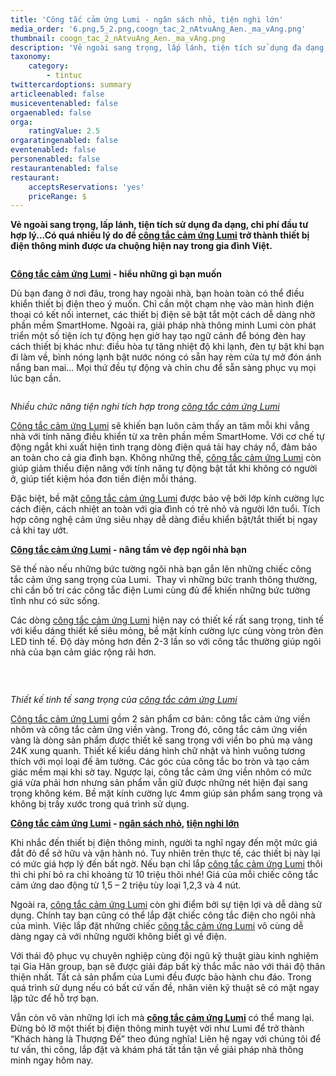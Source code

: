 ```yaml
---
title: 'Công tắc cảm ứng Lumi - ngân sách nhỏ, tiện nghi lớn'
media_order: '6.png,5_2.png,coogn_tac_2_nAtvuAng_Aen._ma_vAng.png'
thumbnail: coogn_tac_2_nAtvuAng_Aen._ma_vAng.png
description: 'Vẻ ngoài sang trọng, lấp lánh, tiện tích sử dụng đa dạng, chi phí đầu tư hợp lý...Có quá nhiều lý do để công tắc cảm ứng Lumi trở thành thiết bị điện thông minh được ưa chuộng hiện nay trong gia đình Việt.'
taxonomy:
    category:
        - tintuc
twittercardoptions: summary
articleenabled: false
musiceventenabled: false
orgaenabled: false
orga:
    ratingValue: 2.5
orgaratingenabled: false
eventenabled: false
personenabled: false
restaurantenabled: false
restaurant:
    acceptsReservations: 'yes'
    priceRange: $
---
```


<p><strong>Vẻ ngo&agrave;i sang trọng, lấp l&aacute;nh, tiện t&iacute;ch sử dụng đa dạng, chi ph&iacute; đầu tư hợp l&yacute;...C&oacute; qu&aacute; nhiều l&yacute; do để&nbsp;<a href="https://giahangroup.vn/#">c&ocirc;ng tắc cảm ứng Lumi</a>&nbsp;trở th&agrave;nh thiết bị điện th&ocirc;ng minh được ưa chuộng hiện nay trong gia đ&igrave;nh Việt.</strong></p>
<p><img src="/newv1/tin-tuc/cong-tac-cam-ung-lumi-ngan-sach-nho-tien-nghi-lon/coogn_tac_2_nAtvuAng_Aen._ma_vAng.png" alt="" /></p>
<p><strong><a href="https://giahangroup.vn/#">C&ocirc;ng tắc cảm ứng Lumi</a>&nbsp;- hiểu những g&igrave; bạn muốn</strong></p>
<p>D&ugrave; bạn đang ở nơi đ&acirc;u, trong hay ngo&agrave;i nh&agrave;, bạn ho&agrave;n to&agrave;n c&oacute; thể điều khiển thiết bị điện theo &yacute; muốn. Chỉ cần một chạm nhẹ v&agrave;o m&agrave;n h&igrave;nh điện thoại c&oacute; kết nối internet, c&aacute;c thiết bị điện sẽ bật tắt một c&aacute;ch dễ d&agrave;ng nhờ phần mềm SmartHome. Ngo&agrave;i ra, giải ph&aacute;p nh&agrave; th&ocirc;ng minh Lumi c&ograve;n ph&aacute;t triển một số tiện &iacute;ch tự động hẹn giờ hay tạo ngữ cảnh để b&oacute;ng đ&egrave;n hay c&aacute;ch thiết bị kh&aacute;c như: điều h&ograve;a tự tăng nhiệt độ khi lạnh, đ&egrave;n tự bật khi bạn đi l&agrave;m về, b&igrave;nh n&oacute;ng lạnh bật nước n&oacute;ng c&oacute; sẵn hay r&egrave;m cửa tự mở đ&oacute;n &aacute;nh nắng ban mai&hellip; Mọi thứ đều tự động v&agrave; chỉn chu để sẵn s&agrave;ng phục vụ mọi l&uacute;c bạn cần.</p>
<p><img src="/newv1/tin-tuc/cong-tac-cam-ung-lumi-ngan-sach-nho-tien-nghi-lon/5_2.png" alt="" /></p>
<p><em>Nhiều chức năng tiện nghi t&iacute;ch hợp trong&nbsp;<a href="https://giahangroup.vn/#">c&ocirc;ng tắc cảm ứng Lumi</a></em></p>
<p><a href="https://giahangroup.vn/#">C&ocirc;ng tắc cảm ứng Lumi</a>&nbsp;sẽ khiến bạn lu&ocirc;n cảm thấy an t&acirc;m mỗi khi vắng nh&agrave; với t&iacute;nh năng điều khiển từ xa tr&ecirc;n phần mềm SmartHome. Với cơ chế tự động ngắt khi xuất hiện t&igrave;nh trạng d&ograve;ng điện qu&aacute; tải hay ch&aacute;y nổ, đảm bảo an to&agrave;n cho cả gia đ&igrave;nh bạn. Kh&ocirc;ng những thế,&nbsp;<a href="https://giahangroup.vn/#">c&ocirc;ng tắc cảm ứng Lumi</a>&nbsp;c&ograve;n gi&uacute;p giảm thiểu điện năng với t&iacute;nh năng tự động bật tắt khi kh&ocirc;ng c&oacute; người ở, gi&uacute;p tiết kiệm h&oacute;a đơn tiền điện mỗi th&aacute;ng.</p>
<p>Đặc biệt, bề mặt&nbsp;<a href="https://giahangroup.vn/#">c&ocirc;ng tắc cảm ứng Lumi</a>&nbsp;được bảo vệ bởi lớp k&iacute;nh cường lực c&aacute;ch điện, c&aacute;ch nhiệt an to&agrave;n với gia đ&igrave;nh c&oacute; trẻ nhỏ v&agrave; người lớn tuổi. T&iacute;ch hợp c&ocirc;ng nghệ cảm ứng si&ecirc;u nhạy dễ d&agrave;ng điều khiển bật/tắt thiết bị ngay cả khi tay ướt.</p>
<p><strong><a href="https://giahangroup.vn/#">C&ocirc;ng tắc cảm ứng Lumi</a>&nbsp;- n&acirc;ng tầm vẻ đẹp ng&ocirc;i nh&agrave; bạn</strong></p>
<p>Sẽ thế n&agrave;o nếu những bức tường ng&ocirc;i nh&agrave; bạn gắn l&ecirc;n những chiếc c&ocirc;ng tắc cảm ứng sang trọng của Lumi. &nbsp;Thay v&igrave; những bức tranh th&ocirc;ng thường, chỉ cần bố tr&iacute; c&aacute;c c&ocirc;ng tắc điện Lumi c&ugrave;ng đủ để khiến những bức tường tĩnh như c&oacute; sức sống.</p>
<p>C&aacute;c d&ograve;ng&nbsp;<a href="https://giahangroup.vn/#">c&ocirc;ng tắc cảm ứng Lumi</a>&nbsp;hiện nay c&oacute; thiết kế rất sang trọng, tinh tế với kiểu d&aacute;ng thiết kế si&ecirc;u mỏng, bề mặt k&iacute;nh cường lực c&ugrave;ng v&ograve;ng tr&ograve;n đ&egrave;n LED tinh tế. Độ d&agrave;y mỏng hơn đến 2-3 lần so với c&ocirc;ng tắc thường gi&uacute;p ng&ocirc;i nh&agrave; của bạn cảm gi&aacute;c rộng r&atilde;i hơn.</p>
<p>&nbsp;</p>
<p><img src="/newv1/tin-tuc/cong-tac-cam-ung-lumi-ngan-sach-nho-tien-nghi-lon/6.png" alt="" /></p>
<p><em>Thiết kế tinh tế sang trọng của&nbsp;<a href="https://giahangroup.vn/#">c&ocirc;ng tắc cảm ứng Lumi</a></em></p>
<p><a href="https://giahangroup.vn/#">C&ocirc;ng tắc cảm ứng Lumi</a>&nbsp;gồm 2 sản phẩm cơ bản: c&ocirc;ng tắc cảm ứng viền nh&ocirc;m v&agrave; c&ocirc;ng tắc cảm ứng viền v&agrave;ng. Trong đ&oacute;, c&ocirc;ng tắc cảm ứng viền v&agrave;ng l&agrave; d&ograve;ng sản phẩm được thiết kế sang trọng với viền bo phủ mạ v&agrave;ng 24K xung quanh. Thiết kế kiểu d&aacute;ng h&igrave;nh chữ nhật v&agrave; h&igrave;nh vu&ocirc;ng tương th&iacute;ch với mọi loại đế &acirc;m tường. C&aacute;c g&oacute;c của c&ocirc;ng tắc bo tr&ograve;n v&agrave; tạo cảm gi&aacute;c mềm mại khi sờ tay. Ngược lại, c&ocirc;ng tắc cảm ứng viền nh&ocirc;m c&oacute; mức gi&aacute; vừa phải hơn nhưng sản phẩm vẫn giữ được những n&eacute;t hiện đại sang trọng kh&ocirc;ng k&eacute;m. Bề mặt k&iacute;nh cường lực 4mm gi&uacute;p sản phẩm sang trọng v&agrave; kh&ocirc;ng bị trầy xước trong qu&aacute; tr&igrave;nh sử dụng.</p>
<p><strong><a href="https://giahangroup.vn/#">C&ocirc;ng tắc cảm ứng Lumi</a>&nbsp;-&nbsp;<a href="https://giahangroup.vn/#">ng&acirc;n s&aacute;ch nhỏ</a>,&nbsp;<a href="https://giahangroup.vn/#">tiện nghi lớn</a></strong></p>
<p>Khi nhắc đến thiết bị điện th&ocirc;ng minh, người ta nghĩ ngay đến một mức gi&aacute; đắt đỏ để sở hữu v&agrave; vận h&agrave;nh n&oacute;. Tuy nhi&ecirc;n tr&ecirc;n thực tế, c&aacute;c thiết bị n&agrave;y lại c&oacute; mức gi&aacute; hợp l&yacute; đến bất ngờ. Nếu bạn chỉ lắp&nbsp;<a href="https://giahangroup.vn/#">c&ocirc;ng tắc cảm ứng Lumi</a>&nbsp;th&ocirc;i th&igrave; chi ph&iacute; bỏ ra chỉ khoảng từ 10 triệu th&ocirc;i nh&eacute;! Gi&aacute; của mỗi chiếc c&ocirc;ng tắc cảm ứng dao động từ 1,5 &ndash; 2 triệu t&ugrave;y loại 1,2,3 v&agrave; 4 n&uacute;t.</p>
<p>Ngo&agrave;i ra,&nbsp;<a href="https://giahangroup.vn/#">c&ocirc;ng tắc cảm ứng Lumi</a>&nbsp;c&ograve;n ghi điểm bởi sự tiện lợi v&agrave; dễ d&agrave;ng sử dụng. Ch&iacute;nh tay bạn cũng c&oacute; thể lắp đặt chiếc c&ocirc;ng tắc điện cho ng&ocirc;i nh&agrave; của m&igrave;nh. Việc lắp đặt những chiếc&nbsp;<a href="https://giahangroup.vn/#">c&ocirc;ng tắc cảm ứng Lumi</a>&nbsp;v&ocirc; c&ugrave;ng dễ d&agrave;ng ngay cả với những người kh&ocirc;ng biết g&igrave; về điện.</p>
<p>Với th&aacute;i độ phục vụ chuy&ecirc;n nghiệp c&ugrave;ng đội ngũ kỹ thuật gi&agrave;u kinh nghiệm tại Gia H&acirc;n group, bạn sẽ được giải đ&aacute;p bất kỳ thắc mắc n&agrave;o với th&aacute;i độ th&acirc;n thiện nhất. Tất cả sản phẩm của Lumi đều được bảo h&agrave;nh chu đ&aacute;o. Trong qu&aacute; tr&igrave;nh sử dụng nếu c&oacute; bất cứ vấn đề, nh&acirc;n vi&ecirc;n kỹ thuật sẽ c&oacute; mặt ngay lập tức để hỗ trợ bạn.</p>
<p>Vẫn c&ograve;n v&ocirc; v&agrave;n những lợi &iacute;ch m&agrave;&nbsp;<strong><a href="https://giahangroup.vn/#">c&ocirc;ng tắc cảm ứng Lumi</a></strong>&nbsp;c&oacute; thể mang lại. Đừng bỏ lỡ một thiết bị điện th&ocirc;ng minh tuyệt vời như Lumi để trở th&agrave;nh &ldquo;Kh&aacute;ch h&agrave;ng l&agrave; Thượng Đế&rdquo; theo đ&uacute;ng nghĩa! Li&ecirc;n hệ ngay với ch&uacute;ng t&ocirc;i để tư vấn, thi c&ocirc;ng, lắp đặt v&agrave; kh&aacute;m ph&aacute; tất tần tận về giải ph&aacute;p nh&agrave; th&ocirc;ng minh ngay h&ocirc;m nay.</p>
<p>&nbsp;</p>